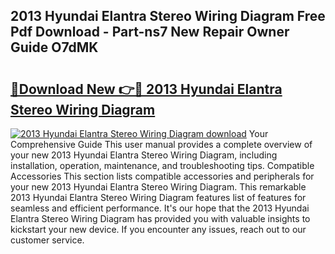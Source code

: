## 2013 Hyundai Elantra Stereo Wiring Diagram Free Pdf Download - Part-ns7 New Repair Owner Guide O7dMK

# <h2><a href="http://dfhlimx.blite.top/?on=2013+Hyundai+Elantra+Stereo+Wiring+Diagram">🔗Download New 👉🔴 2013 Hyundai Elantra Stereo Wiring Diagram</a></h2>

[![2013 Hyundai Elantra Stereo Wiring Diagram download](https://i.imgur.com/lujVjoI.png)](http://dfhlimx.blite.top/?on=2013+Hyundai+Elantra+Stereo+Wiring+Diagram)
Your Comprehensive Guide This user manual provides a complete overview of your new 2013 Hyundai Elantra Stereo Wiring Diagram, including installation, operation, maintenance, and troubleshooting tips. Compatible Accessories This section lists compatible accessories and peripherals for your new 2013 Hyundai Elantra Stereo Wiring Diagram. This remarkable 2013 Hyundai Elantra Stereo Wiring Diagram features list of features for seamless and efficient performance. It's our hope that the 2013 Hyundai Elantra Stereo Wiring Diagram has provided you with valuable insights to kickstart your new device. If you encounter any issues, reach out to our customer service.
